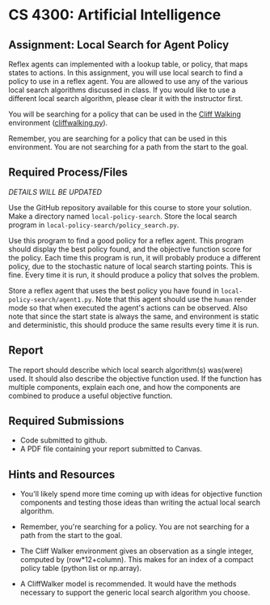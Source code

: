 CS 4300: Artificial Intelligence
===============================================

Assignment: Local Search for Agent Policy
------------------------------------------------------

Reflex agents can implemented with a lookup table, or policy, that maps states to actions.
In this assignment, you will use local search to find a policy to use in a reflex agent.
You are allowed to use any of the various local search algorithms discussed in class. If
you would like to use a different local search algorithm, please clear it with the instructor
first.

You will be searching for a policy that can be used in the [Cliff Walking](https://gymnasium.farama.org/environments/toy_text/cliff_walking/)
environment ([cliffwalking.py](https://github.com/Farama-Foundation/Gymnasium/blob/main/gymnasium/envs/toy_text/cliffwalking.py)).

Remember, you are searching for a policy that can be used in this environment. You are not searching for a path from the start to the goal.

Required Process/Files
----------------------

_DETAILS WILL BE UPDATED_

Use the GitHub repository available for this course to store your
solution.  Make a directory named `local-policy-search`. Store the
local search program in `local-policy-search/policy_search.py`.

Use this program to find a good policy for a reflex agent. This
program should display the best policy found, and the objective
function score for the policy. Each time this program is run, 
it will probably produce a different policy, due to the stochastic
nature of local search starting points. This is fine. Every time it
is run, it should produce a policy that solves the problem.

Store a reflex agent that uses the best policy you have found
in `local-policy-search/agent1.py`. Note that this agent should
use the `human` render mode so that when executed the agent's actions
can be observed. Also note that since the start state is always the
same, and environment is static and deterministic, this should
produce the same results every time it is run.

Report
------

The report should describe which local search algorithm(s) was(were) used.
It should also describe the objective function used. If the function has
multiple components, explain each one, and how the components are combined to
produce a useful objective function.

Required Submissions
------------------------

- Code submitted to github.
- A PDF file containing your report submitted to Canvas.


Hints and Resources
-------------------

- You'll likely spend more time coming up with ideas for objective function 
  components and testing those ideas than writing the actual local search
  algorithm.

- Remember, you're searching for a policy. You are not searching for a path from the start to the goal.
  
- The Cliff Walker environment gives an observation as a single integer, computed by (row*12+column). This makes
  for an index of a compact policy table (python list or np.array). 
  
- A CliffWalker model is recommended. It would have the methods necessary to support the generic
  local search algorithm you choose.
